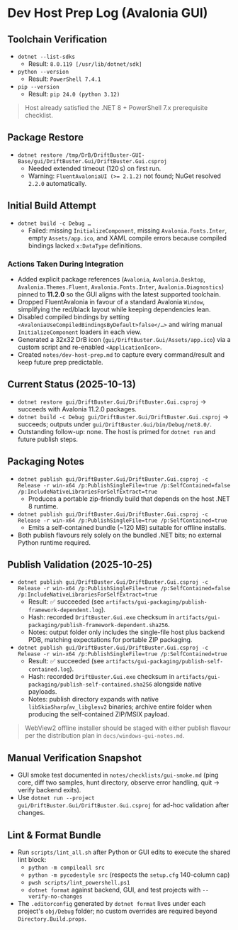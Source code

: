 # Dev Host Prep Log (Avalonia GUI)

## Toolchain Verification

- `dotnet --list-sdks`
  - Result: `8.0.119 [/usr/lib/dotnet/sdk]`
- `python --version`
  - Result: `PowerShell 7.4.1`
- `pip --version`
  - Result: `pip 24.0 (python 3.12)`

> Host already satisfied the .NET 8 + PowerShell 7.x prerequisite checklist.

## Package Restore

- `dotnet restore /tmp/DrB/DriftBuster-GUI-Base/gui/DriftBuster.Gui/DriftBuster.Gui.csproj`
  - Needed extended timeout (120 s) on first run.
  - Warning: `FluentAvaloniaUI (>= 2.1.2)` not found; NuGet resolved `2.2.0` automatically.

## Initial Build Attempt

- `dotnet build -c Debug …`
  - Failed: missing `InitializeComponent`, missing `Avalonia.Fonts.Inter`, empty `Assets/app.ico`, and XAML compile errors because compiled bindings lacked `x:DataType` definitions.

### Actions Taken During Integration

- Added explicit package references (`Avalonia`, `Avalonia.Desktop`, `Avalonia.Themes.Fluent`, `Avalonia.Fonts.Inter`, `Avalonia.Diagnostics`) pinned to **11.2.0** so the GUI aligns with the latest supported toolchain.
- Dropped FluentAvalonia in favour of a standard Avalonia `Window`, simplifying the red/black layout while keeping dependencies lean.
- Disabled compiled bindings by setting `<AvaloniaUseCompiledBindingsByDefault>false</…>` and wiring manual `InitializeComponent` loaders in each view.
- Generated a 32x32 DrB icon (`gui/DriftBuster.Gui/Assets/app.ico`) via a custom script and re-enabled `<ApplicationIcon>`.
- Created `notes/dev-host-prep.md` to capture every command/result and keep future prep predictable.

## Current Status (2025-10-13)

- `dotnet restore gui/DriftBuster.Gui/DriftBuster.Gui.csproj` → succeeds with Avalonia 11.2.0 packages.
- `dotnet build -c Debug gui/DriftBuster.Gui/DriftBuster.Gui.csproj` → succeeds; outputs under `gui/DriftBuster.Gui/bin/Debug/net8.0/`.
- Outstanding follow-up: none. The host is primed for `dotnet run` and future publish steps.

## Packaging Notes

- `dotnet publish gui/DriftBuster.Gui/DriftBuster.Gui.csproj -c Release -r win-x64 /p:PublishSingleFile=true /p:SelfContained=false /p:IncludeNativeLibrariesForSelfExtract=true`
  - Produces a portable zip-friendly build that depends on the host .NET 8 runtime.
- `dotnet publish gui/DriftBuster.Gui/DriftBuster.Gui.csproj -c Release -r win-x64 /p:PublishSingleFile=true /p:SelfContained=true`
  - Emits a self-contained bundle (~120 MB) suitable for offline installs.
- Both publish flavours rely solely on the bundled .NET bits; no external Python runtime required.

## Publish Validation (2025-10-25)

- `dotnet publish gui/DriftBuster.Gui/DriftBuster.Gui.csproj -c Release -r win-x64 /p:PublishSingleFile=true /p:SelfContained=false /p:IncludeNativeLibrariesForSelfExtract=true`
  - Result: ✅ succeeded (see `artifacts/gui-packaging/publish-framework-dependent.log`).
  - Hash: recorded `DriftBuster.Gui.exe` checksum in `artifacts/gui-packaging/publish-framework-dependent.sha256`.
  - Notes: output folder only includes the single-file host plus backend PDB, matching expectations for portable ZIP packaging.
- `dotnet publish gui/DriftBuster.Gui/DriftBuster.Gui.csproj -c Release -r win-x64 /p:PublishSingleFile=true /p:SelfContained=true`
  - Result: ✅ succeeded (see `artifacts/gui-packaging/publish-self-contained.log`).
  - Hash: recorded `DriftBuster.Gui.exe` checksum in `artifacts/gui-packaging/publish-self-contained.sha256` alongside native payloads.
  - Notes: publish directory expands with native `libSkiaSharp`/`av_libglesv2` binaries; archive entire folder when producing the self-contained ZIP/MSIX payload.

> WebView2 offline installer should be staged with either publish flavour per the distribution plan in `docs/windows-gui-notes.md`.

## Manual Verification Snapshot

- GUI smoke test documented in `notes/checklists/gui-smoke.md` (ping core, diff two samples, hunt directory, observe error handling, quit → verify backend exits).
- Use `dotnet run --project gui/DriftBuster.Gui/DriftBuster.Gui.csproj` for ad-hoc validation after changes.

## Lint & Format Bundle

- Run `scripts/lint_all.sh` after Python or GUI edits to execute the shared lint block:
  - `python -m compileall src`
  - `python -m pycodestyle src` (respects the `setup.cfg` 140-column cap)
  - `pwsh scripts/lint_powershell.ps1`
  - `dotnet format` against backend, GUI, and test projects with `--verify-no-changes`
- The `.editorconfig` generated by `dotnet format` lives under each project's `obj/Debug` folder; no custom overrides are required beyond `Directory.Build.props`.
